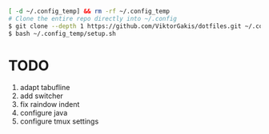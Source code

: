 ```bash

[ -d ~/.config_temp] && rm -rf ~/.config_temp
# Clone the entire repo directly into ~/.config
$ git clone --depth 1 https://github.com/ViktorGakis/dotfiles.git ~/.config_temp
$ bash ~/.config_temp/setup.sh
```

# TODO

1. adapt tabufline
2. add switcher
3. fix raindow indent
4. configure java
5. configure tmux settings
